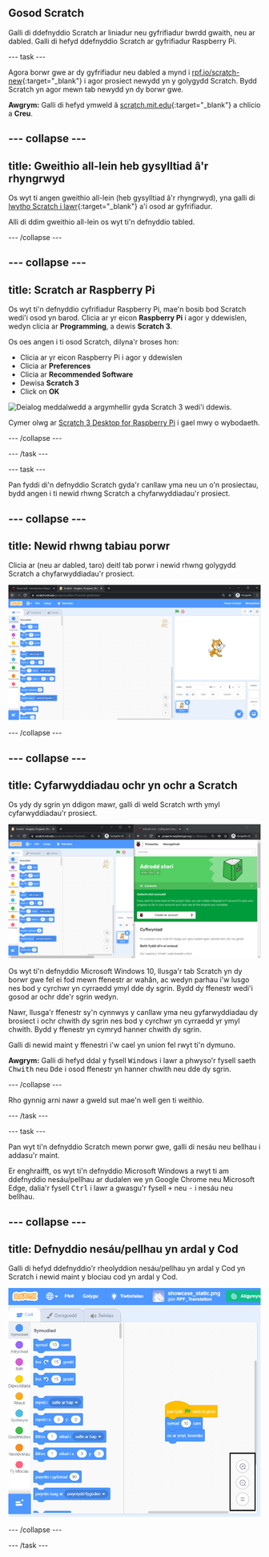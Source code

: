 ## Gosod Scratch
Galli di ddefnyddio Scratch ar liniadur neu gyfrifiadur bwrdd gwaith, neu ar dabled. Galli di hefyd ddefnyddio Scratch ar gyfrifiadur Raspberry Pi.

--- task ---

Agora borwr gwe ar dy gyfrifiadur neu dabled a mynd i [rpf.io/scratch-new](https://rpf.io/scratch-new){:target="_blank"} i agor prosiect newydd yn y golygydd Scratch. Bydd Scratch yn agor mewn tab newydd yn dy borwr gwe.

**Awgrym:** Galli di hefyd ymweld â [scratch.mit.edu](https://scratch.mit.edu/){:target="_blank"} a chlicio a **Creu**.

--- collapse ---
---
title: Gweithio all-lein heb gysylltiad â'r rhyngrwyd
---

Os wyt ti angen gweithio all-lein (heb gysylltiad â'r rhyngrwyd), yna galli di [lwytho Scratch i lawr](https://scratch.mit.edu/download){:target="_blank"} a'i osod ar gyfrifiadur.

Alli di ddim gweithio all-lein os wyt ti'n defnyddio tabled.

--- /collapse ---

--- collapse ---
---
title: Scratch ar Raspberry Pi
---

Os wyt ti'n defnyddio cyfrifiadur Raspberry Pi, mae'n bosib bod Scratch wedi'i osod yn barod. Clicia ar yr eicon **Raspberry Pi** i agor y ddewislen, wedyn clicia ar **Programming**, a dewis **Scratch 3**.

Os oes angen i ti osod Scratch, dilyna'r broses hon:
+ Clicia ar yr eicon Raspberry Pi i agor y ddewislen
+ Clicia ar **Preferences**
+ Clicia ar **Recommended Software**
+ Dewisa **Scratch 3**
+ Click on **OK**

![Deialog meddalwedd a argymhellir gyda Scratch 3 wedi'i ddewis.](images/recommended-software-scratch-3.png)

Cymer olwg ar [Scratch 3 Desktop for Raspberry Pi](https://www.raspberrypi.org/blog/scratch-3-desktop-for-raspbian-on-raspberry-pi/) i gael mwy o wybodaeth.

--- /collapse ---

--- /task ---

--- task ---

Pan fyddi di'n defnyddio Scratch gyda'r canllaw yma neu un o'n prosiectau, bydd angen i ti newid rhwng Scratch a chyfarwyddiadau'r prosiect.

--- collapse ---
---
title: Newid rhwng tabiau porwr
---

Clicia ar (neu ar dabled, taro) deitl tab porwr i newid rhwng golygydd Scratch a chyfarwyddiadau'r prosiect.

![Porwr gyda dau dab.](images/two-tabs.png)

--- /collapse ---

--- collapse ---
---
title: Cyfarwyddiadau ochr yn ochr a Scratch
---

Os ydy dy sgrin yn ddigon mawr, galli di weld Scratch wrth ymyl cyfarwyddiadau'r prosiect.

![Cyfarwyddiadau ochr yn ochr a Scratch.](images/side-by-side.png)

Os wyt ti'n defnyddio Microsoft Windows 10, llusga'r tab Scratch yn dy borwr gwe fel ei fod mewn ffenestr ar wahân, ac wedyn parhau i'w lusgo nes bod y cyrchwr yn cyrraedd ymyl dde dy sgrin. Bydd dy ffenestr wedi'i gosod ar ochr dde'r sgrin wedyn.

Nawr, llusga'r ffenestr sy'n cynnwys y canllaw yma neu gyfarwyddiadau dy brosiect i ochr chwith dy sgrin nes bod y cyrchwr yn cyrraedd yr ymyl chwith. Bydd y ffenestr yn cymryd hanner chwith dy sgrin.

Galli di newid maint y ffenestri i'w cael yn union fel rwyt ti'n dymuno.

**Awgrym:** Galli di hefyd ddal y fysell <kbd>Windows</kbd> i lawr a phwyso'r fysell saeth <kbd>Chwith</kbd> neu <kbd>Dde</kbd> i osod ffenestr yn hanner chwith neu dde dy sgrin.

--- /collapse ---

Rho gynnig arni nawr a gweld sut mae'n well gen ti weithio.

--- /task ---

--- task ---

Pan wyt ti'n defnyddio Scratch mewn porwr gwe, galli di nesáu neu bellhau i addasu'r maint.

Er enghraifft, os wyt ti'n defnyddio Microsoft Windows a rwyt ti am ddefnyddio nesáu/pellhau ar dudalen we yn Google Chrome neu Microsoft Edge, dalia'r fysell <kbd>Ctrl</kbd> i lawr a gwasgu'r fysell <kbd>+</kbd> neu <kbd>-</kbd> i nesáu neu bellhau.

--- collapse ---
---
title: Defnyddio nesáu/pellhau yn ardal y Cod
---

Galli di hefyd ddefnyddio'r rheolyddion nesáu/pellhau yn ardal y Cod yn Scratch i newid maint y blociau cod yn ardal y Cod.

![Y rheolyddion nesáu/pellhau yn ardal y Cod.](images/zoom-code-area.png)

--- /collapse ---

--- /task ---

